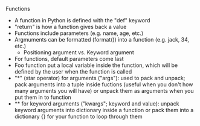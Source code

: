 Functions

- A function in Python is defined with the "def" keyword
- "return" is how a function gives back a value
- Functions include parameters (e.g. name, age, etc.)
- Argmuments can be formatted (format()) into a function (e.g. jack, 34, etc.)
	- Positioning argument vs. Keyword argument
- For functions, default parameters come last
- Foo function put a local variable inside the function, which will be defined by the user when the function is called
- "*" (star operator) for arguments ("args"): used to pack and unpack; pack arguments into a tuple inside fuctions (useful when you don't how many arguments you will have) or unpack them as arguments when you put them in to function
- ** for keyword arguments ("kwargs"; keyword and value): unpack keyword arguments into dictionary inside a function or pack them into a dictionary {} for your function to loop through them
